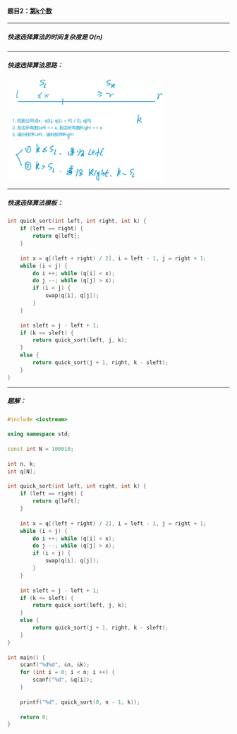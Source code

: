 #### 题目2：<a href="https://www.acwing.com/problem/content/788/">第k个数</a>

------------------------

##### 快速选择算法的时间复杂度是 O(n)

----------------------

##### 快速选择算法思路：

<img src="https://raw.githubusercontent.com/DaoZuQieXing/Learn/main/img/算法基础课/算法基础课第一讲：基础算法/快速选择算法.png" alt="system call" style="max-width: 70%">

-------

##### 快速选择算法模板：

```c++
int quick_sort(int left, int right, int k) {
    if (left == right) {
        return q[left];
    }
    
    int x = q[(left + right) / 2], i = left - 1, j = right + 1;
    while (i < j) {
        do i ++; while (q[i] < x);
        do j --; while (q[j] > x);
        if (i < j) {
            swap(q[i], q[j]);
        }
    }
    
    int sleft = j - left + 1;
    if (k <= sleft) {
        return quick_sort(left, j, k);
    }
    else {
        return quick_sort(j + 1, right, k - sleft);
    }
}
```

------

##### 题解：

```c++
#include <iostream>

using namespace std;

const int N = 100010;

int n, k;
int q[N];

int quick_sort(int left, int right, int k) {
    if (left == right) {
        return q[left];
    }
    
    int x = q[(left + right) / 2], i = left - 1, j = right + 1;
    while (i < j) {
        do i ++; while (q[i] < x);
        do j --; while (q[j] > x);
        if (i < j) {
            swap(q[i], q[j]);
        }
    }
    
    int sleft = j - left + 1;
    if (k <= sleft) {
        return quick_sort(left, j, k);
    }
    else {
        return quick_sort(j + 1, right, k - sleft);
    }
}

int main() {
    scanf("%d%d", &n, &k);
    for (int i = 0; i < n; i ++) {
        scanf("%d", &q[i]);
    }
    
    printf("%d", quick_sort(0, n - 1, k));
    
    return 0;
}
```

